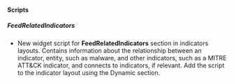 
#### Scripts
##### FeedRelatedIndicators
- New widget script for **FeedRelatedIndicators** section in indicators layouts. Contains information about the relationship between an indicator, entity, such as malware, and other indicators, such as a MITRE ATT&CK indicator, and connects to indicators, if relevant. Add the script to the indicator layout using the Dynamic section.
